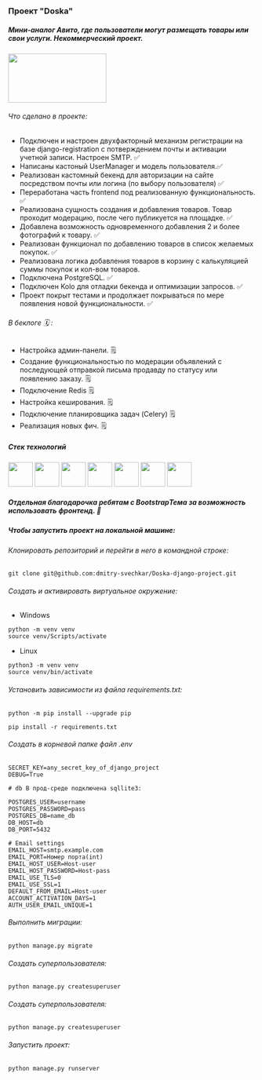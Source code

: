 ### Проект "Doska"
##### Мини-аналог Авито, где пользователи могут размещать товары или свои услуги. Некоммерческий проект.
<img src="https://github.com/dmitry-svechkar/pet_django/assets/138603861/aaefd3d8-af88-4fa3-ab38-ea7404c4345c.jpg" width="200" height="100" />

###### Что сделано в проекте:
- Подключен и настроен двухфакторный механизм регистрации на базе django-registration c потверждением почты и активации учетной записи. Настроен SMTP. ✅
- Написаны кастоный UserManager и модель пользователя.✅ 
- Реализован кастомный бекенд для авторизации на сайте посредством почты или логина (по выбору пользователя) ✅
- Переработана часть frontend под реализованную функциональность. ✅
- Реализована сущность создания и добавления товаров. Товар проходит модерацию, после чего публикуется на площадке. ✅ 
- Добавлена возможность одновременного добавления 2 и более фотографий к товару. ✅
- Реализован функционал по добавлению товаров в список желаемых покупок. ✅
- Реализована логика добавления товаров в корзину с калькуляцией суммы покупок и кол-вом товаров.
- Подключена PostgreSQL. ✅
- Подключен Kolo для отладки бекенда и оптимизации запросов. ✅
- Проект покрыт тестами и продолжает покрываться по мере появления новой функциональности. ✅

###### В беклоге 🗓 :
- Настройка админ-панели. 🗒
- Создание функциональностью по модерации объявлений с последующей отправкой письма продавду по статусу или появлению заказу. 🗒
- Подключение Redis 🗒
- Настройка кеширования. 🗒
- Подключение планировщика задач (Celery) 🗒
- Реализация новых фич. 🗒


##### Стек технологий
<div>
<img src="https://cdn.jsdelivr.net/gh/devicons/devicon@latest/icons/python/python-original.svg" width="50" height="50">
<img src="https://cdn.jsdelivr.net/gh/devicons/devicon@latest/icons/django/django-plain.svg" width="50" height="50">
<img src="https://cdn.jsdelivr.net/gh/devicons/devicon@latest/icons/postgresql/postgresql-original.svg" width="50" height="50">
<img src="https://cdn.jsdelivr.net/gh/devicons/devicon@latest/icons/javascript/javascript-original.svg" width="50" height="50">
<img src="https://cdn.jsdelivr.net/gh/devicons/devicon@latest/icons/html5/html5-original-wordmark.svg" width="50" height="50">
<img src="https://cdn.jsdelivr.net/gh/devicons/devicon@latest/icons/css3/css3-original.svg" width="50" height="50">
<img src="https://cdn.jsdelivr.net/gh/devicons/devicon@latest/icons/redis/redis-original.svg" width="50" height="50">
</div>


##### Отдельная благодарочка ребятам с BootstrapТема за возможность использовать фронтенд. 🙏

##### Чтобы запустить проект на локальной машине:
###### Клонировать репозиторий и перейти в него в командной строке:

```
git clone git@github.com:dmitry-svechkar/Doska-django-project.git
```
###### Cоздать и активировать виртуальное окружение:
- Windows
```
python -m venv venv
source venv/Scripts/activate
```
- Linux
```
python3 -m venv venv
source venv/bin/activate
```
###### Установить зависимости из файла requirements.txt:

```
python -m pip install --upgrade pip
```

```
pip install -r requirements.txt
```
###### Создать в корневой папке файл .env 
```
SECRET_KEY=any_secret_key_of_django_project
DEBUG=True

# db В прод-среде подключена sqllite3:

POSTGRES_USER=username
POSTGRES_PASSWORD=pass
POSTGRES_DB=name_db
DB_HOST=db
DB_PORT=5432

# Email settings
EMAIL_HOST=smtp.example.com
EMAIL_PORT=Номер порта(int)
EMAIL_HOST_USER=Host-user
EMAIL_HOST_PASSWORD=Host-pass
EMAIL_USE_TLS=0
EMAIL_USE_SSL=1
DEFAULT_FROM_EMAIL=Host-user
ACCOUNT_ACTIVATION_DAYS=1
AUTH_USER_EMAIL_UNIQUE=1
```
###### Выполнить миграции:
```
python manage.py migrate
```
###### Создать суперпользователя:
```
python manage.py сreatesuperuser
```
###### Создать суперпользователя:
```
python manage.py сreatesuperuser
```
###### Запустить проект:

```
python manage.py runserver
```
          
          
